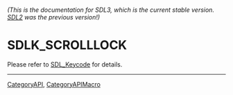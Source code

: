 ###### (This is the documentation for SDL3, which is the current stable version. [SDL2](https://wiki.libsdl.org/SDL2/) was the previous version!)
# SDLK_SCROLLLOCK

Please refer to [SDL_Keycode](SDL_Keycode) for details.

----
[CategoryAPI](CategoryAPI), [CategoryAPIMacro](CategoryAPIMacro)


